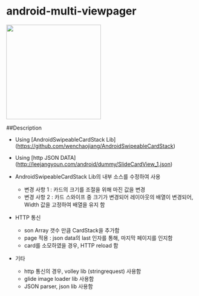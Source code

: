 # android-multi-viewpager

<img src="https://github.com/jangyoun/android-swipable-cardview/raw/master/preview.gif" width="250">

##Description
 - Using [AndroidSwipeableCardStack Lib] (https://github.com/wenchaojiang/AndroidSwipeableCardStack)
 - Using [http JSON DATA] (http://leejangyoun.com/android/dummy/SlideCardView_1.json)

 - AndroidSwipeableCardStack Lib의 내부 소스를 수정하여 사용
    - 변경 사항 1 : 카드의 크기를 조절을 위해 마진 값을 변경
    - 변경 사항 2 : 카드 스와이프 중 크기가 변경되어 레이아웃의 배열이 변경되어, Width 값을 고정하여 배열을 유지 함

 - HTTP 통신
   - son Array 갯수 만큼 CardStack을 추가함
   - page 적용 : json data의 last 인자를 통해, 마지막 페이지를 인지함
   - card를 소모하였을 경우, HTTP reload 함

 - 기타 
   - http 통신의 경우, volley lib (stringrequest) 사용함
   - glide image loader lib 사용함
   - JSON parser, json lib 사용함
